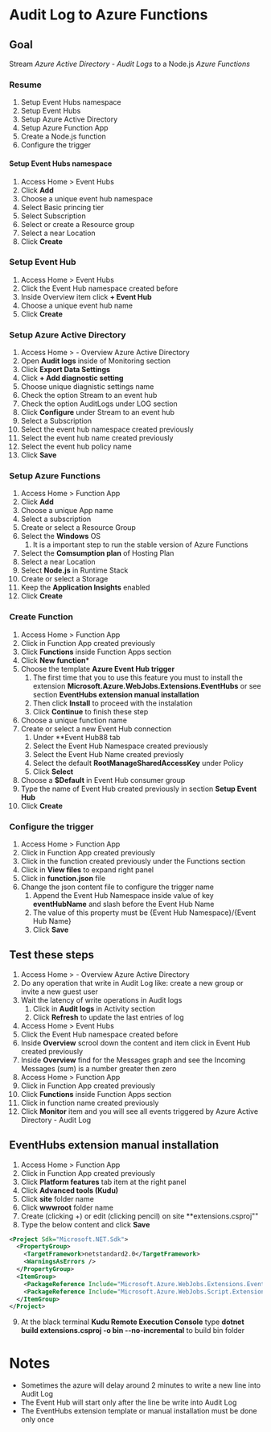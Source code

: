 # Audit Log to Azure Functions

## Goal

Stream _Azure Active Directory - Audit Logs_ to a Node.js _Azure Functions_

### Resume

1. Setup Event Hubs namespace
2. Setup Event Hubs
3. Setup Azure Active Directory
4. Setup Azure Function App
5. Create a Node.js function
6. Configure the trigger

#### Setup Event Hubs namespace

1. Access Home > Event Hubs
2. Click **Add**
3. Choose a unique event hub namespace
4. Select Basic princing tier
5. Select Subscription
6. Select or create a Resource group
7. Select a near Location
8. Click **Create**

### Setup Event Hub

1. Access Home > Event Hubs
2. Click the Event Hub namespace created before
3. Inside Overview item click **+ Event Hub**
4. Choose a unique event hub name
5. Click **Create**

### Setup Azure Active Directory

1. Access Home > <your-directory> - Overview Azure Active Directory
2. Open **Audit logs** inside of Monitoring section
3. Click **Export Data Settings**
4. Click **+ Add diagnostic setting**
5. Choose unique diagnistic settings name 
6. Check the option Stream to an event hub
7. Check the option AuditLogs under LOG section
8. Click **Configure** under Stream to an event hub
9. Select a Subscription
10. Select the event hub namespace created previously
11. Select the event hub name created previously
12. Select the event hub policy name
13. Click **Save**

### Setup Azure Functions

1. Access Home > Function App
2. Click **Add**
3. Choose a unique App name
4. Select a subscription
5. Create or select a Resource Group
6. Select the **Windows** OS 
   1. It is a important step to run the stable version of Azure Functions
7. Select the **Comsumption plan** of Hosting Plan
8. Select a near Location
9. Select **Node.js** in Runtime Stack
10. Create or select a Storage
11. Keep the **Application Insights** enabled
12. Click **Create**

### Create Function

1. Access Home > Function App
2. Click in Function App created previously
3. Click **Functions** inside Function Apps section
4. Click **New function***
5. Choose the template **Azure Event Hub trigger**
    1. The first time that you to use this feature you must to install the extension **Microsoft.Azure.WebJobs.Extensions.EventHubs** or see section __EventHubs extension manual installation__
    2. Then click **Install** to proceed with the instalation 
    3. Click **Continue** to finish these step
6. Choose a unique function name
7. Create or select a new Event Hub connection
   1. Under **Event Hub88 tab
   2. Select the Event Hub Namespace created previously
   3. Select the Event Hub Name created previosly
   4. Select the default **RootManageSharedAccessKey** under Policy
   5. Click **Select**
8. Choose a **$Default** in Event Hub consumer group
9. Type the name of Event Hub created previously in section **Setup Event Hub**
10. Click **Create**

### Configure the trigger

1. Access Home > Function App
2. Click in Function App created previously
3. Click in the function created previously under the Functions section
4. Click in **View files** to expand right panel
5. Click in **function.json** file
6. Change the json content file to configure the trigger name
   1. Append the Event Hub Namespace inside value of key **eventHubName** and slash before the Event Hub Name
   2. The value of this property must be {Event Hub Namespace}/{Event Hub Name}
   3. Click **Save**

## Test these steps

1. Access Home > <your-directory> - Overview Azure Active Directory
2. Do any operation that write in Audit Log like: create a new group or invite a new guest user
3. Wait the latency of write operations in Audit logs
   1. Click in **Audit logs** in Activity section
   2. Click **Refresh** to update the last entries of log
4. Access Home > Event Hubs
5. Click the Event Hub namespace created before
6. Inside **Overview** scrool down the content and item click in Event Hub created previously
7. Inside **Overview** find for the Messages graph and see the Incoming Messages (sum) is a number greater then zero
8.  Access Home > Function App
9. Click in Function App created previously
10. Click **Functions** inside Function Apps section
11. Click in function name created previously
12. Click **Monitor** item and you will see all events triggered by Azure Active Directory - Audit Log

## EventHubs extension manual installation

1. Access Home > Function App
2. Click in Function App created previously
3. Click **Platform features** tab item at the right panel
4. Click **Advanced tools (Kudu)**
5. Click **site** folder name
6. Click **wwwroot** folder name
7. Create (clicking +) or edit (clicking pencil) on site **extensions.csproj""
8. Type the below content and click **Save** 
```Xml
<Project Sdk="Microsoft.NET.Sdk">
  <PropertyGroup>
    <TargetFramework>netstandard2.0</TargetFramework>
    <WarningsAsErrors />
  </PropertyGroup>
  <ItemGroup>
    <PackageReference Include="Microsoft.Azure.WebJobs.Extensions.EventHubs" Version="3.0.3" />
    <PackageReference Include="Microsoft.Azure.WebJobs.Script.ExtensionsMetadataGenerator" Version="1.1.*" />
  </ItemGroup>
</Project>
```
9.  At the black terminal __Kudu Remote Execution Console__ type **dotnet build extensions.csproj -o bin --no-incremental** to build bin folder

# Notes

* Sometimes the azure will delay around 2 minutes to write a new line into Audit Log
* The Event Hub will start only after the line be write into Audit Log
* The EventHubs extension template or manual installation must be done only once